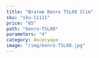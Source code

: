 ```yaml
---
title: "Штатив Benro TSL08 Slim"
sku: "sku-11111"
price: "85"
path: "benro-TSL08"
parameters: "4"
category: Аксесуари
image: "/img/benro-TSL08.jpg"
---
```


